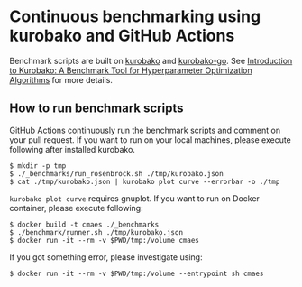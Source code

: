 # Continuous benchmarking using kurobako and GitHub Actions

Benchmark scripts are built on [kurobako](https://github.com/sile/kurobako) and [kurobako-go](https://github.com/sile/kurobako-go).
See [Introduction to Kurobako: A Benchmark Tool for Hyperparameter Optimization Algorithms](https://medium.com/optuna/kurobako-a2e3f7b760c7) for more details.

## How to run benchmark scripts

GitHub Actions continuously run the benchmark scripts and comment on your pull request.
If you want to run on your local machines, please execute following after installed kurobako.

```console
$ mkdir -p tmp
$ ./_benchmarks/run_rosenbrock.sh ./tmp/kurobako.json
$ cat ./tmp/kurobako.json | kurobako plot curve --errorbar -o ./tmp
```

`kurobako plot curve` requires gnuplot. If you want to run on Docker container, please execute following:

```
$ docker build -t cmaes ./_benchmarks
$ ./benchmark/runner.sh ./tmp/kurobako.json
$ docker run -it --rm -v $PWD/tmp:/volume cmaes
```

If you got something error, please investigate using:

```
$ docker run -it --rm -v $PWD/tmp:/volume --entrypoint sh cmaes
```
